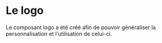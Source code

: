 <h1>Le logo</h1>

Le composant logo a été créé afin de pouvoir généraliser la personnalisation et l'utilisation de celui-ci.
